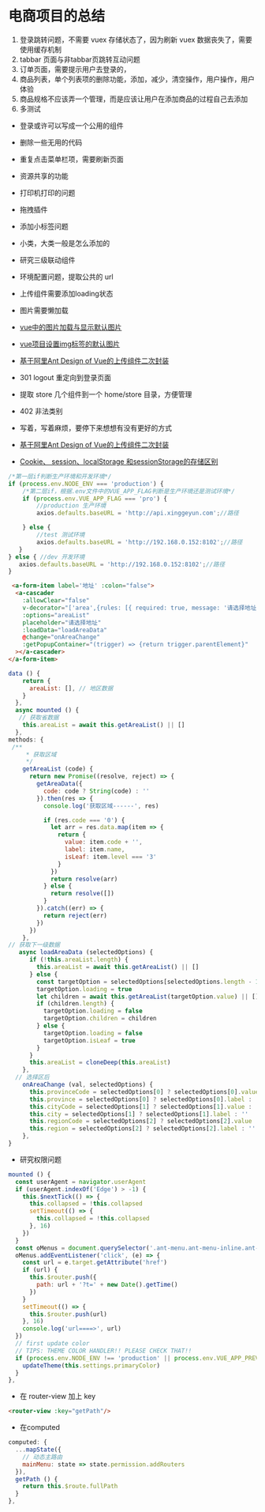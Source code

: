 # 电商项目的总结

1. 登录跳转问题，不需要 vuex 存储状态了，因为刷新 vuex 数据丧失了，需要使用缓存机制
2. tabbar 页面与非tabbar页跳转互动问题
3. 订单页面，需要提示用户去登录的，
4. 商品列表，单个列表项的删除功能，添加，减少，清空操作，用户操作，用户体验
5. 商品规格不应该弄一个管理，而是应该让用户在添加商品的过程自己去添加
6. 多测试

- 登录或许可以写成一个公用的组件

- 删除一些无用的代码

- 重复点击菜单栏项，需要刷新页面
- 资源共享的功能
- 打印机打印的问题
- 拖拽插件
- 添加小标签问题
- 小类，大类一般是怎么添加的
- 研究三级联动组件
- 环境配置问题，提取公共的 url
- 上传组件需要添加loading状态
- 图片需要懒加载
- [vue中的图片加载与显示默认图片](https://www.cnblogs.com/xulei1992/p/6558294.html)
- [vue项目设置img标签的默认图片](https://blog.csdn.net/xjun0812/article/details/104414838)
- [基于阿里Ant Design of Vue的上传组件二次封装](https://blog.csdn.net/weixin_43056561/article/details/107834801)
- 301 logout 重定向到登录页面
- 提取 store 几个组件到一个 home/store 目录，方便管理
- 402 非法类别
- 写着，写着麻烦，要停下来想想有没有更好的方式
- [基于阿里Ant Design of Vue的上传组件二次封装](https://blog.csdn.net/weixin_43056561/article/details/107834801?utm_medium=distribute.pc_aggpage_search_result.none-task-blog-2~aggregatepage~first_rank_v2~rank_aggregation-1-107834801.pc_agg_rank_aggregation&utm_term=ant+design+vue+%E4%B8%8A%E4%BC%A0%E7%BB%84%E4%BB%B6%E5%B0%81%E8%A3%85&spm=1000.2123.3001.4430)
- [Cookie、 session、localStorage 和sessionStorage的存储区别](https://blog.csdn.net/V8min/article/details/115794263?utm_medium=distribute.pc_aggpage_search_result.none-task-blog-2~aggregatepage~first_rank_v2~rank_aggregation-8-115794263.pc_agg_rank_aggregation&utm_term=%E6%B5%8F%E8%A7%88%E5%99%A8%E5%85%B3%E9%97%AD%E4%B9%8B%E5%90%8Ecookie%E6%B6%88%E5%A4%B1&spm=1000.2123.3001.4430)

```js
/*第一层if判断生产环境和开发环境*/
if (process.env.NODE_ENV === 'production') {
    /*第二层if，根据.env文件中的VUE_APP_FLAG判断是生产环境还是测试环境*/
    if (process.env.VUE_APP_FLAG === 'pro') {
        //production 生产环境
        axios.defaults.baseURL = 'http://api.xinggeyun.com';//路径

    } else {
        //test 测试环境
        axios.defaults.baseURL = 'http://192.168.0.152:8102';//路径
   }
} else { //dev 开发环境 
   axios.defaults.baseURL = 'http://192.168.0.152:8102';//路径
}
```

```html
 <a-form-item label='地址' :colon="false">
  <a-cascader
    :allowClear="false"
    v-decorator="['area',{rules: [{ required: true, message: '请选择地址' }]}]"
    :options="areaList"
    placeholder="请选择地址"
    :loadData="loadAreaData"
    @change="onAreaChange"
    :getPopupContainer="(trigger) => {return trigger.parentElement}"
  ></a-cascader>
</a-form-item>
```

```js
data () {
    return {
      areaList: [], // 地区数据
    }
  },
  async mounted () {
   // 获取省数据
    this.areaList = await this.getAreaList() || []
  },
methods: {
 /**
     * 获取区域
     */
    getAreaList (code) {
      return new Promise((resolve, reject) => {
        getAreaData({
          code: code ? String(code) : ''
        }).then(res => {
          console.log('获取区域------', res)

          if (res.code === '0') {
            let arr = res.data.map(item => {
              return {
                value: item.code + '',
                label: item.name,
                isLeaf: item.level === '3'
              }
            })
            return resolve(arr)
          } else {
            return resolve([])
          }
        }).catch((err) => {
          return reject(err)
        })
      })
    },
// 获取下一级数据
   async loadAreaData (selectedOptions) {
      if (!this.areaList.length) {
        this.areaList = await this.getAreaList() || []
      } else {
        const targetOption = selectedOptions[selectedOptions.length - 1]
        targetOption.loading = true
        let children = await this.getAreaList(targetOption.value) || []
        if (children.length) {
          targetOption.loading = false
          targetOption.children = children
        } else {
          targetOption.loading = false
          targetOption.isLeaf = true
        }
      }
      this.areaList = cloneDeep(this.areaList)
    },
  // 选择区后 
    onAreaChange (val, selectedOptions) {
      this.provinceCode = selectedOptions[0] ? selectedOptions[0].value : ''
      this.province = selectedOptions[0] ? selectedOptions[0].label : ''
      this.cityCode = selectedOptions[1] ? selectedOptions[1].value : ''
      this.city = selectedOptions[1] ? selectedOptions[1].label : ''
      this.regionCode = selectedOptions[2] ? selectedOptions[2].value : ''
      this.region = selectedOptions[2] ? selectedOptions[2].label : ''
    },
}
```
- 研究权限问题

```js
mounted () {
  const userAgent = navigator.userAgent
  if (userAgent.indexOf('Edge') > -1) {
    this.$nextTick(() => {
      this.collapsed = !this.collapsed
      setTimeout(() => {
        this.collapsed = !this.collapsed
      }, 16)
    })
  }
  const oMenus = document.querySelector('.ant-menu.ant-menu-inline.ant-menu-root.ant-menu-dark')
  oMenus.addEventListener('click', (e) => {
    const url = e.target.getAttribute('href')
    if (url) {
      this.$router.push({
        path: url + '?t=' + new Date().getTime()
      })
    }
    setTimeout(() => {
      this.$router.push(url)
    }, 16)
    console.log('url====>', url)
  })
  // first update color
  // TIPS: THEME COLOR HANDLER!! PLEASE CHECK THAT!!
  if (process.env.NODE_ENV !== 'production' || process.env.VUE_APP_PREVIEW === 'true') {
    updateTheme(this.settings.primaryColor)
  }
},
```

- 在 router-view 加上 key

```html
<router-view :key="getPath"/>
```

- 在computed

```js
computed: {
  ...mapState({
    // 动态主路由
    mainMenu: state => state.permission.addRouters
  }),
  getPath () {
    return this.$route.fullPath
  }
},
```


